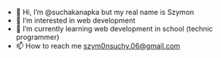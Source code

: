- 👋 Hi, I’m @suchakanapka but my real name is Szymon
- 👀 I’m interested in web development
- 🌱 I’m currently learning web development in school (technic programmer)
- 📫 How to reach me  szym0nsuchy.06@gmail.com

<!---
suchakanapka/suchakanapka is a ✨ special ✨ repository because its `README.md` (this file) appears on your GitHub profile.
You can click the Preview link to take a look at your changes.
--->
